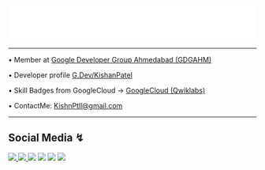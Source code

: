 <div align="center">
    <img src="back.svg"  alt="css-in-readme">
</div>
    
<hr> 
  <p>• Member at <a href="https://gdg.community.dev/gdg-ahmedabad/">Google Developer Group Ahmedabad (GDGAHM)  </a> 
  </p>
  <p>• Developer profile <a href="https://g.dev/KishanPatel/"> G.Dev/KishanPatel  </a>
  </p>
  <p>• Skill Badges from GoogleCloud ->  <a href="https://www.qwiklabs.com/public_profiles/2bfcdd5f-2c49-4f39-897b-95f4e1828c7c">  GoogleCloud (Qwiklabs) </a>
  </p>
  <p>• ContactMe: <a href="mailto:kishnptll@gmail.com">KishnPtll@gmail.com </a>
  </p>
<hr>

## Social Media ↯
    
<div>    
  <a href="https://qwiklabs.com/public_profiles/2bfcdd5f-2c49-4f39-897b-95f4e1828c7c">  <img src="qwiklabs.png" width="48"> </a>
  <a href="https://linkedin.com/in/kishnptll/"> <img src="linkedin.png" width="48">  </a>  
  <a href="https://instagram.com/kishnptll"> <img src="instagram-logo.png" width="48"></a>  
  <a href="https://twitter.com/kishnptll"> <img src="twitter.png" width="48"></a> 
  <a href="https://www.snapchat.com/add/kishan8022"> <img src="snapchat-logo.png" width="48"></a> 
  <a href="https://facebook.com/kishnptll"> <img src="facebook.png" width="48"> </a> 		    
</div>

